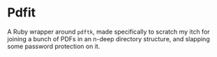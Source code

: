 # Pdfit

A Ruby wrapper around `pdftk`, made specifically to scratch my itch for joining a
bunch of PDFs in an n-deep directory structure, and slapping some password protection
on it.
